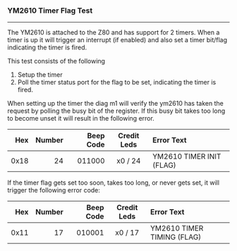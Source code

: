 ### YM2610 Timer Flag Test
----

The YM2610 is attached to the Z80 and has support for 2 timers.  When a timer is
up it will trigger an interrupt (if enabled) and also set a timer bit/flag
indicating the timer is fired.

This test consists of the following

1. Setup the timer
2. Poll the timer status port for the flag to be set, indicating the timer is
fired.

When setting up the timer the diag m1 will verify the ym2610 has taken the
request by polling the busy bit of the register.  If this busy bit takes too
long to become unset it will result in the following error.

|  Hex  | Number | Beep Code |  Credit Leds  | Error Text |
| ----: | -----: | --------: | :-----------: | :--------- |
|  0x18 |     24 |    011000 |       x0 / 24 | YM2610 TIMER INIT (FLAG) |

If the timer flag gets set too soon, takes too long, or never gets set, it will
trigger the following error code:

|  Hex  | Number | Beep Code |  Credit Leds  | Error Text |
| ----: | -----: | --------: | :-----------: | :--------- |
|  0x11 |     17 |    010001 |       x0 / 17 | YM2610 TIMER TIMING (FLAG) |
